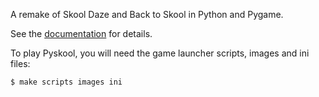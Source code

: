 A remake of Skool Daze and Back to Skool in Python and Pygame.

See the [documentation](http://skoolkid.github.com/pyskool/) for details.

To play Pyskool, you will need the game launcher scripts, images and ini files:

    $ make scripts images ini
